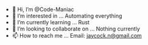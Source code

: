 - 👋 Hi, I’m @Code-Maniac
- 👀 I’m interested in ... Automating everything
- 🌱 I’m currently learning ... Rust
- 💞️ I’m looking to collaborate on ... Nothing currently
- 📫 How to reach me ... Email: jaycock.n@gmail.com

<!---
Code-Maniac/Code-Maniac is a ✨ special ✨ repository because its `README.md` (this file) appears on your GitHub profile.
You can click the Preview link to take a look at your changes.
--->
